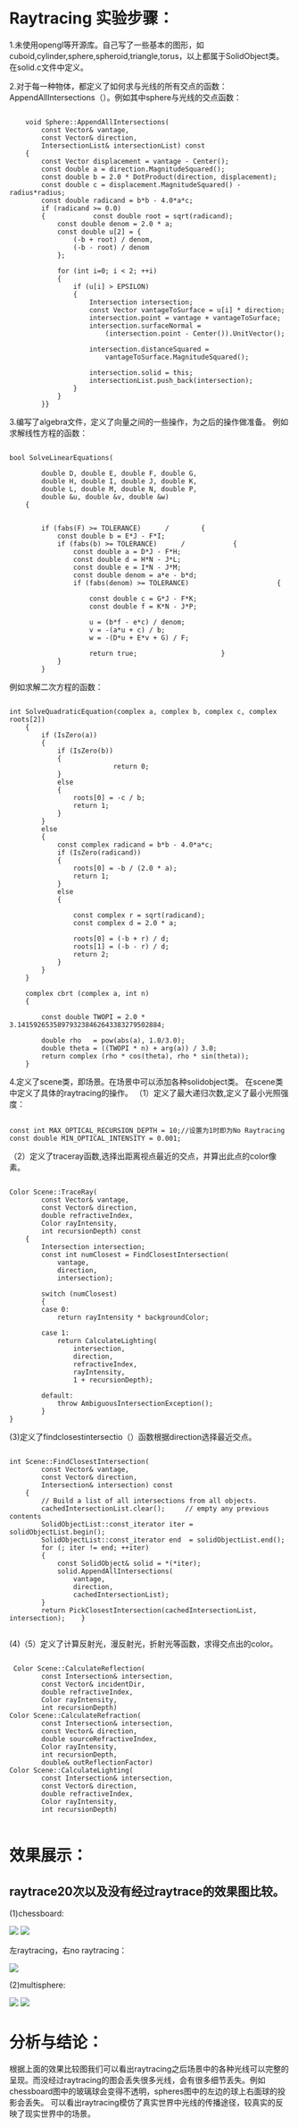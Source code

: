 # Raytracing 实验步骤：
1.未使用opengl等开源库。自己写了一些基本的图形，如cuboid,cylinder,sphere,spheroid,triangle,torus，以上都属于SolidObject类。在solid.c文件中定义。

2.对于每一种物体，都定义了如何求与光线的所有交点的函数：AppendAllIntersections（）。例如其中sphere与光线的交点函数：
<pre><code>
    void Sphere::AppendAllIntersections(
        const Vector& vantage, 
        const Vector& direction, 
        IntersectionList& intersectionList) const
    {
        const Vector displacement = vantage - Center();
        const double a = direction.MagnitudeSquared();
        const double b = 2.0 * DotProduct(direction, displacement);
        const double c = displacement.MagnitudeSquared() - radius*radius;
        const double radicand = b*b - 4.0*a*c;
        if (radicand >= 0.0)
        {            const double root = sqrt(radicand);
            const double denom = 2.0 * a;
            const double u[2] = {
                (-b + root) / denom,
                (-b - root) / denom
            };

            for (int i=0; i < 2; ++i)
            {
                if (u[i] > EPSILON)
                {
                    Intersection intersection;
                    const Vector vantageToSurface = u[i] * direction;
                    intersection.point = vantage + vantageToSurface;
                    intersection.surfaceNormal = 
                        (intersection.point - Center()).UnitVector();

                    intersection.distanceSquared = 
                        vantageToSurface.MagnitudeSquared();

                    intersection.solid = this;
                    intersectionList.push_back(intersection);
                }
            }
        }}
</code></pre>  

3.编写了algebra文件，定义了向量之间的一些操作，为之后的操作做准备。
例如求解线性方程的函数：
<pre><code>
bool SolveLinearEquations(
  
        double D, double E, double F, double G,
        double H, double I, double J, double K,
        double L, double M, double N, double P,
        double &u, double &v, double &w)
    {
        

        if (fabs(F) >= TOLERANCE)      /        {
            const double b = E*J - F*I;
            if (fabs(b) >= TOLERANCE)      /            {
                const double a = D*J - F*H;
                const double d = H*N - J*L;
                const double e = I*N - J*M;
                const double denom = a*e - b*d;
                if (fabs(denom) >= TOLERANCE)                      {
                   
                    const double c = G*J - F*K;
                    const double f = K*N - J*P;

                    u = (b*f - e*c) / denom;
                    v = -(a*u + c) / b;
                    w = -(D*u + E*v + G) / F;

                    return true;                     }
            }
        }
</code></pre> 
例如求解二次方程的函数：
<pre><code>
int SolveQuadraticEquation(complex a, complex b, complex c, complex roots[2])
    {
        if (IsZero(a))
        {
            if (IsZero(b))
            {
                          return 0;   
            }
            else
            {
                roots[0] = -c / b;
                return 1;  
            }
        }
        else
        {
            const complex radicand = b*b - 4.0*a*c;
            if (IsZero(radicand))
            {
                roots[0] = -b / (2.0 * a);
                return 1;
            }
            else
            {
    
                const complex r = sqrt(radicand);
                const complex d = 2.0 * a;

                roots[0] = (-b + r) / d;
                roots[1] = (-b - r) / d;
                return 2;
            }
        }
    }

    complex cbrt (complex a, int n)
    {

        const double TWOPI = 2.0 * 3.141592653589793238462643383279502884;

        double rho   = pow(abs(a), 1.0/3.0);
        double theta = ((TWOPI * n) + arg(a)) / 3.0;
        return complex (rho * cos(theta), rho * sin(theta));
    }
</code></pre>

4.定义了scene类，即场景。在场景中可以添加各种solidobject类。
在scene类中定义了具体的raytracing的操作。
（1）定义了最大递归次数,定义了最小光照强度：
<pre><code>
const int MAX_OPTICAL_RECURSION_DEPTH = 10;//设置为1时即为No Raytracing
const double MIN_OPTICAL_INTENSITY = 0.001;
</code></pre>
（2）定义了traceray函数,选择出距离视点最近的交点，并算出此点的color像素。
<pre><code>
Color Scene::TraceRay(
        const Vector& vantage,
        const Vector& direction,
        double refractiveIndex,
        Color rayIntensity,
        int recursionDepth) const
    {
        Intersection intersection;
        const int numClosest = FindClosestIntersection(
            vantage, 
            direction, 
            intersection);

        switch (numClosest)
        {
        case 0:
            return rayIntensity * backgroundColor;

        case 1:
            return CalculateLighting(
                intersection,
                direction,
                refractiveIndex,
                rayIntensity,
                1 + recursionDepth);

        default:
            throw AmbiguousIntersectionException();
        }
}
</code></pre>

(3)定义了findclosestintersectio（）函数根据direction选择最近交点。
<pre><code>
int Scene::FindClosestIntersection(
        const Vector& vantage, 
        const Vector& direction, 
        Intersection& intersection) const
    {
        // Build a list of all intersections from all objects.
        cachedIntersectionList.clear();     // empty any previous contents
        SolidObjectList::const_iterator iter = solidObjectList.begin();
        SolidObjectList::const_iterator end  = solidObjectList.end();
        for (; iter != end; ++iter)
        {
            const SolidObject& solid = *(*iter);
            solid.AppendAllIntersections(
                vantage, 
                direction, 
                cachedIntersectionList);
        }
        return PickClosestIntersection(cachedIntersectionList, intersection);    }
 </code></pre>
 
 (4)（5）定义了计算反射光，漫反射光，折射光等函数，求得交点出的color。
 <pre><code>
 Color Scene::CalculateReflection(
        const Intersection& intersection, 
        const Vector& incidentDir, 
        double refractiveIndex,
        Color rayIntensity,
        int recursionDepth) 
Color Scene::CalculateRefraction(
        const Intersection& intersection, 
        const Vector& direction, 
        double sourceRefractiveIndex,
        Color rayIntensity,
        int recursionDepth,
        double& outReflectionFactor)
Color Scene::CalculateLighting(
        const Intersection& intersection, 
        const Vector& direction, 
        double refractiveIndex,
        Color rayIntensity,
        int recursionDepth) 
 </code></pre>
 
 
# 效果展示：
## raytrace20次以及没有经过raytrace的效果图比较。
(1)chessboard:

![](/images/blog/chessboard_20.png)
![](/images/blog/chessboard_0.png)

左raytracing，右no raytracing：

![](/images/blog/halfhalf.png)

(2)multisphere:

![](/images/blog/multisphere_20.png)
![](/images/blog/multisphere_1.png)

# 分析与结论：
   根据上面的效果比较图我们可以看出raytracing之后场景中的各种光线可以完整的呈现。而没经过raytracing的图会丢失很多光线，会有很多细节丢失。例如chessboard图中的玻璃球会变得不透明，spheres图中的左边的球上右面球的投影会丢失。
可以看出raytracing模仿了真实世界中光线的传播途径，较真实的反映了现实世界中的场景。
